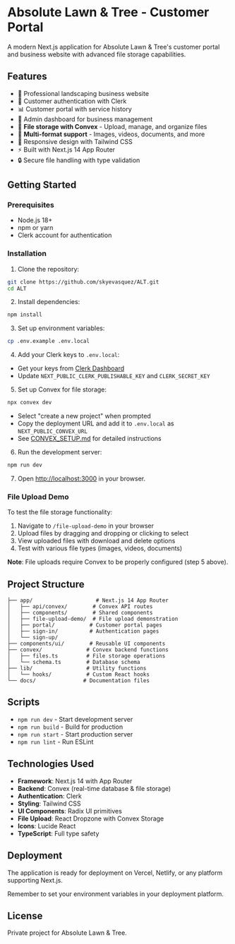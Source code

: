 # Absolute Lawn & Tree - Customer Portal

A modern Next.js application for Absolute Lawn & Tree's customer portal and business website with advanced file storage capabilities.

## Features

- 🌳 Professional landscaping business website
- 👤 Customer authentication with Clerk
- 📊 Customer portal with service history
- 🔐 Admin dashboard for business management
- 📁 **File storage with Convex** - Upload, manage, and organize files
- 🎥 **Multi-format support** - Images, videos, documents, and more
- 📱 Responsive design with Tailwind CSS
- ⚡ Built with Next.js 14 App Router
- 🔒 Secure file handling with type validation

## Getting Started

### Prerequisites

- Node.js 18+ 
- npm or yarn
- Clerk account for authentication

### Installation

1. Clone the repository:
```bash
git clone https://github.com/skyevasquez/ALT.git
cd ALT
```

2. Install dependencies:
```bash
npm install
```

3. Set up environment variables:
```bash
cp .env.example .env.local
```

4. Add your Clerk keys to `.env.local`:
- Get your keys from [Clerk Dashboard](https://dashboard.clerk.com)
- Update `NEXT_PUBLIC_CLERK_PUBLISHABLE_KEY` and `CLERK_SECRET_KEY`

5. Set up Convex for file storage:
```bash
npx convex dev
```
- Select "create a new project" when prompted
- Copy the deployment URL and add it to `.env.local` as `NEXT_PUBLIC_CONVEX_URL`
- See [CONVEX_SETUP.md](./CONVEX_SETUP.md) for detailed instructions

6. Run the development server:
```bash
npm run dev
```

7. Open [http://localhost:3000](http://localhost:3000) in your browser.

### File Upload Demo

To test the file storage functionality:

1. Navigate to `/file-upload-demo` in your browser
2. Upload files by dragging and dropping or clicking to select
3. View uploaded files with download and delete options
4. Test with various file types (images, videos, documents)

**Note**: File uploads require Convex to be properly configured (step 5 above).

## Project Structure

```
├── app/                    # Next.js 14 App Router
│   ├── api/convex/        # Convex API routes
│   ├── components/        # Shared components
│   ├── file-upload-demo/  # File upload demonstration
│   ├── portal/           # Customer portal pages
│   ├── sign-in/          # Authentication pages
│   └── sign-up/
├── components/ui/        # Reusable UI components
├── convex/              # Convex backend functions
│   ├── files.ts         # File storage operations
│   └── schema.ts        # Database schema
├── lib/                 # Utility functions
│   └── hooks/           # Custom React hooks
└── docs/               # Documentation files
```

## Scripts

- `npm run dev` - Start development server
- `npm run build` - Build for production
- `npm run start` - Start production server
- `npm run lint` - Run ESLint

## Technologies Used

- **Framework**: Next.js 14 with App Router
- **Backend**: Convex (real-time database & file storage)
- **Authentication**: Clerk
- **Styling**: Tailwind CSS
- **UI Components**: Radix UI primitives
- **File Upload**: React Dropzone with Convex Storage
- **Icons**: Lucide React
- **TypeScript**: Full type safety

## Deployment

The application is ready for deployment on Vercel, Netlify, or any platform supporting Next.js.

Remember to set your environment variables in your deployment platform.

## License

Private project for Absolute Lawn & Tree.